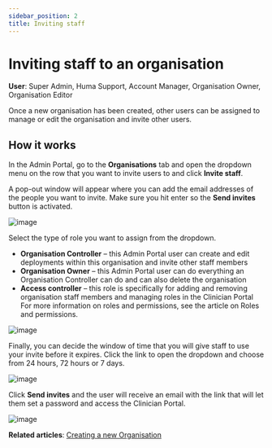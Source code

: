 ```yaml
---
sidebar_position: 2
title: Inviting staff
---
```

# Inviting staff to an organisation
**User**: Super Admin, Huma Support, Account Manager, Organisation Owner, Organisation Editor
 
Once a new organisation has been created, other users can be assigned to manage or edit the organisation and invite other users.

## How it works​
In the Admin Portal, go to the **Organisations** tab and open the dropdown menu on the row that you want to invite users to and click **Invite staff**.

A pop-out window will appear where you can add the email addresses of the people you want to invite. Make sure you hit enter so the **Send invites** button is activated.

![image](https://user-images.githubusercontent.com/110832367/183845319-15403bef-03f1-43c9-8313-5e7c9ee71958.png)

Select the type of role you want to assign from the dropdown.
- **Organisation Controller** – this Admin Portal user can create and edit deployments within this organisation and invite other staff members
- **Organisation Owner** – this Admin Portal user can do everything an Organisation Controller can do and can also delete the organisation
- **Access controller** – this role is specifically for adding and removing organisation staff members and managing roles in the Clinician Portal
For more information on roles and permissions, see the article on Roles and permissions.

![image](https://user-images.githubusercontent.com/110832367/183845087-ae069e94-1cbe-402e-afd3-0d84ae6142cb.png)

Finally, you can decide the window of time that you will give staff to use your invite before it expires. Click the link to open the dropdown and choose from 24 hours, 72 hours or 7 days.

![image](https://user-images.githubusercontent.com/110832367/183845408-8448f8f9-d969-43c3-9838-a6f3a0e591c1.png)

Click **Send invites** and the user will receive an email with the link that will let them set a password and access the Clinician Portal. 

![image](https://user-images.githubusercontent.com/110832367/183845202-100e0f8f-ee5d-48e3-af51-5249711e367d.png)

**Related articles**: [Creating a new Organisation](https://github.com/huma-engineering/huma-docs/blob/314bbdc9f9cb3e8ab2b5b71fe643d66a951b5a2a/data-collection/AdminPortal/Managing%20Organisations/Creating%20a%20new%20Organisation.md)

